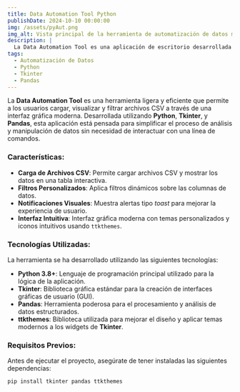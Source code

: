 ```yaml
---
title: Data Automation Tool Python
publishDate: 2024-10-10 00:00:00
img: /assets/pyAut.png
img_alt: Vista principal de la herramienta de automatización de datos mostrando la interfaz de usuario
description: |
  La Data Automation Tool es una aplicación de escritorio desarrollada con Python, Tkinter y Pandas que permite automatizar la carga y filtrado de archivos CSV con una interfaz gráfica fácil de usar.
tags:
  - Automatización de Datos
  - Python
  - Tkinter
  - Pandas
---
```


La **Data Automation Tool** es una herramienta ligera y eficiente que permite a los usuarios cargar, visualizar y filtrar archivos CSV a través de una interfaz gráfica moderna. Desarrollada utilizando **Python**, **Tkinter**, y **Pandas**, esta aplicación está pensada para simplificar el proceso de análisis y manipulación de datos sin necesidad de interactuar con una línea de comandos.


### <i class="fas fa-cogs"></i> Características:

- **Carga de Archivos CSV**: Permite cargar archivos CSV y mostrar los datos en una tabla interactiva.
- **Filtros Personalizados**: Aplica filtros dinámicos sobre las columnas de datos.
- **Notificaciones Visuales**: Muestra alertas tipo *toast* para mejorar la experiencia de usuario.
- **Interfaz Intuitiva**: Interfaz gráfica moderna con temas personalizados y iconos intuitivos usando `ttkthemes`.

### <i class="fas fa-laptop-code"></i> Tecnologías Utilizadas:

La herramienta se ha desarrollado utilizando las siguientes tecnologías:

- **Python 3.8+**: Lenguaje de programación principal utilizado para la lógica de la aplicación.
- **Tkinter**: Biblioteca gráfica estándar para la creación de interfaces gráficas de usuario (GUI).
- **Pandas**: Herramienta poderosa para el procesamiento y análisis de datos estructurados.
- **ttkthemes**: Biblioteca utilizada para mejorar el diseño y aplicar temas modernos a los widgets de **Tkinter**.

### <i class="fas fa-book-open"></i> Requisitos Previos:

Antes de ejecutar el proyecto, asegúrate de tener instaladas las siguientes dependencias:

```bash
pip install tkinter pandas ttkthemes
